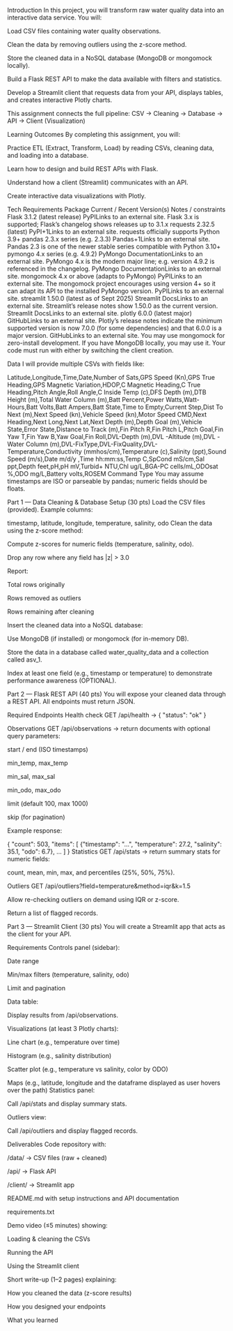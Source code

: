 Introduction
In this project, you will transform raw water quality data into an interactive data service. You will:

Load CSV files containing water quality observations.

Clean the data by removing outliers using the z-score method.

Store the cleaned data in a NoSQL database (MongoDB or mongomock locally).

Build a Flask REST API to make the data available with filters and statistics.

Develop a Streamlit client that requests data from your API, displays tables, and creates interactive Plotly charts.

This assignment connects the full pipeline:
CSV → Cleaning → Database → API → Client (Visualization)

Learning Outcomes
By completing this assignment, you will:

Practice ETL (Extract, Transform, Load) by reading CSVs, cleaning data, and loading into a database.

Learn how to design and build REST APIs with Flask.

Understand how a client (Streamlit) communicates with an API.

Create interactive data visualizations with Plotly.

Tech Requirements
Package Current / Recent Version(s) Notes / constraints
Flask 3.1.2 (latest release) PyPILinks to an external site. Flask 3.x is supported; Flask’s changelog shows releases up to 3.1.x
requests 2.32.5 (latest) PyPI+1Links to an external site. requests officially supports Python 3.9+
pandas 2.3.x series (e.g. 2.3.3) Pandas+1Links to an external site. Pandas 2.3 is one of the newer stable series compatible with Python 3.10+
pymongo 4.x series (e.g. 4.9.2) PyMongo DocumentationLinks to an external site. PyMongo 4.x is the modern major line; e.g. version 4.9.2 is referenced in the changelog. PyMongo DocumentationLinks to an external site.
mongomock 4.x or above (adapts to PyMongo) PyPILinks to an external site. The mongomock project encourages using version 4+ so it can adapt its API to the installed PyMongo version. PyPILinks to an external site.
streamlit 1.50.0 (latest as of Sept 2025) Streamlit DocsLinks to an external site. Streamlit’s release notes show 1.50.0 as the current version. Streamlit DocsLinks to an external site.
plotly 6.0.0 (latest major) GitHubLinks to an external site. Plotly’s release notes indicate the minimum supported version is now 7.0.0 (for some dependencies) and that 6.0.0 is a major version. GitHubLinks to an external site.
You may use mongomock for zero-install development. If you have MongoDB locally, you may use it. Your code must run with either by switching the client creation.

Data
I will provide multiple CSVs with fields like:

Latitude,Longitude,Time,Date,Number of Sats,GPS Speed (Kn),GPS True Heading,GPS Magnetic Variation,HDOP,C Magnetic Heading,C True Heading,Pitch Angle,Roll Angle,C Inside Temp (c),DFS Depth (m),DTB Height (m),Total Water Column (m),Batt Percent,Power Watts,Watt-Hours,Batt Volts,Batt Ampers,Batt State,Time to Empty,Current Step,Dist To Next (m),Next Speed (kn),Vehicle Speed (kn),Motor Speed CMD,Next Heading,Next Long,Next Lat,Next Depth (m),Depth Goal (m),Vehicle State,Error State,Distance to Track (m),Fin Pitch R,Fin Pitch L,Pitch Goal,Fin Yaw T,Fin Yaw B,Yaw Goal,Fin Roll,DVL-Depth (m),DVL -Altitude (m),DVL -Water Column (m),DVL-FixType,DVL-FixQuality,DVL-Temperature,Conductivity (mmhos/cm),Temperature (c),Salinity (ppt),Sound Speed (m/s),Date m/d/y ,Time hh:mm:ss,Temp C,SpCond mS/cm,Sal ppt,Depth feet,pH,pH mV,Turbid+ NTU,Chl ug/L,BGA-PC cells/mL,ODOsat %,ODO mg/L,Battery volts,ROSEM Command Type
You may assume timestamps are ISO or parseable by pandas; numeric fields should be floats.

Part 1 — Data Cleaning & Database Setup (30 pts)
Load the CSV files (provided).
Example columns:

timestamp, latitude, longitude, temperature, salinity, odo
Clean the data using the z-score method:

Compute z-scores for numeric fields (temperature, salinity, odo).

Drop any row where any field has |z| > 3.0

Report:

Total rows originally

Rows removed as outliers

Rows remaining after cleaning

Insert the cleaned data into a NoSQL database:

Use MongoDB (if installed) or mongomock (for in-memory DB).

Store the data in a database called water_quality_data and a collection called asv_1.

Index at least one field (e.g., timestamp or temperature) to demonstrate performance awareness (OPTIONAL).

Part 2 — Flask REST API (40 pts)
You will expose your cleaned data through a REST API. All endpoints must return JSON.

Required Endpoints
Health check
GET /api/health → { "status": "ok" }

Observations
GET /api/observations → return documents with optional query parameters:

start / end (ISO timestamps)

min_temp, max_temp

min_sal, max_sal

min_odo, max_odo

limit (default 100, max 1000)

skip (for pagination)

Example response:

{ "count": 503, "items": [ {"timestamp": "...", "temperature": 27.2, "salinity": 35.1, "odo": 6.7}, ... ] }
Statistics
GET /api/stats → return summary stats for numeric fields:

count, mean, min, max, and percentiles (25%, 50%, 75%).

Outliers
GET /api/outliers?field=temperature&method=iqr&k=1.5

Allow re-checking outliers on demand using IQR or z-score.

Return a list of flagged records.

Part 3 — Streamlit Client (30 pts)
You will create a Streamlit app that acts as the client for your API.

Requirements
Controls panel (sidebar):

Date range

Min/max filters (temperature, salinity, odo)

Limit and pagination

Data table:

Display results from /api/observations.

Visualizations (at least 3 Plotly charts):

Line chart (e.g., temperature over time)

Histogram (e.g., salinity distribution)

Scatter plot (e.g., temperature vs salinity, color by ODO)

Maps (e.g., latitude, longitude and the dataframe displayed as user hovers over the path)
Statistics panel:

Call /api/stats and display summary stats.

Outliers view:

Call /api/outliers and display flagged records.

Deliverables
Code repository with:

/data/ → CSV files (raw + cleaned)

/api/ → Flask API

/client/ → Streamlit app

README.md with setup instructions and API documentation

requirements.txt

Demo video (≤5 minutes) showing:

Loading & cleaning the CSVs

Running the API

Using the Streamlit client

Short write-up (1–2 pages) explaining:

How you cleaned the data (z-score results)

How you designed your endpoints

What you learned
